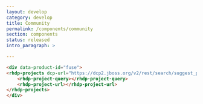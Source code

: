 ```yaml
---
layout: develop
category: develop
title: Community
permalink: /components/community
section: components
status: released
intro_paragraph: >

---
```

<!-- scripts: ["@rhd/rhdp-projects/rhdp-project-wc"] -->

<div data-product-id="fuse">
    <rhdp-projects dcp-url="https://dcp2.jboss.org/v2/rest/search/suggest_project_name_ngram_more_fields?sort=sys_title&amp;query=" upstream-product-id="fuse">
        <rhdp-project-query></rhdp-project-query>
        <rhdp-project-url></rhdp-project-url>
    </rhdp-projects>
</div>

```html
<div data-product-id="fuse">
<rhdp-projects dcp-url="https://dcp2.jboss.org/v2/rest/search/suggest_project_name_ngram_more_fields?sort=sys_title&amp;query=" upstream-product-id="fuse">
    <rhdp-project-query></rhdp-project-query>
    <rhdp-project-url></rhdp-project-url>
</rhdp-projects>
</div>
```
